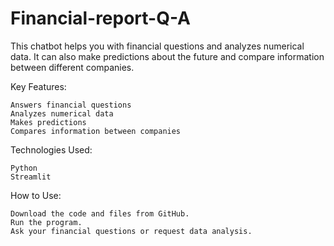 # Financial-report-Q-A

This chatbot helps you with financial questions and analyzes numerical data. It can also make predictions about the future and compare information between different companies.

Key Features:

    Answers financial questions
    Analyzes numerical data
    Makes predictions
    Compares information between companies

Technologies Used:

    Python
    Streamlit 

How to Use:

    Download the code and files from GitHub.
    Run the program.
    Ask your financial questions or request data analysis.

